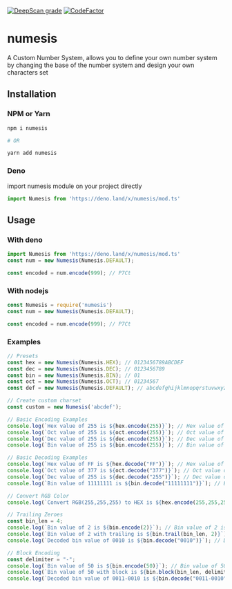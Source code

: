 [![DeepScan grade](https://deepscan.io/api/teams/18125/projects/21443/branches/616385/badge/grade.svg)](https://deepscan.io/dashboard#view=project&tid=18125&pid=21443&bid=616385)
[![CodeFactor](https://www.codefactor.io/repository/github/eru123/numesis/badge)](https://www.codefactor.io/repository/github/eru123/numesis)
# numesis
A Custom Number System, allows you to define your own number system by changing the base of the number system and design your own characters set

## Installation
### NPM or Yarn 
```bash
npm i numesis

# OR

yarn add numesis
```
### Deno
import numesis module on your project directly
```js
import Numesis from 'https://deno.land/x/numesis/mod.ts'
```

## Usage
### With deno
```js
import Numesis from 'https://deno.land/x/numesis/mod.ts'
const num = new Numesis(Numesis.DEFAULT); 

const encoded = num.encode(999); // P7Ct
```
### With nodejs
```js
const Numesis = require('numesis')
const num = new Numesis(Numesis.DEFAULT); 

const encoded = num.encode(999); // P7Ct
```

### Examples
```js
// Presets
const hex = new Numesis(Numesis.HEX); // 0123456789ABCDEF
const dec = new Numesis(Numesis.DEC); // 0123456789
const bin = new Numesis(Numesis.BIN); // 01
const oct = new Numesis(Numesis.OCT); // 01234567
const def = new Numesis(Numesis.DEFAULT); // abcdefghijklmnopqrstuvwxyzABCDEFGHIJKLMNOPQRSTUVWXYZ0123456789

// Create custom charset
const custom = new Numesis('abcdef');

// Basic Encoding Examples
console.log(`Hex value of 255 is ${hex.encode(255)}`); // Hex value of 255 is FF
console.log(`Oct value of 255 is ${oct.encode(255)}`); // Oct value of 255 is 377
console.log(`Dec value of 255 is ${dec.encode(255)}`); // Dec value of 255 is 255
console.log(`Bin value of 255 is ${bin.encode(255)}`); // Bin value of 255 is 11111111

// Basic Decoding Examples
console.log(`Hex value of FF is ${hex.decode("FF")}`); // Hex value of FF is 255
console.log(`Oct value of 377 is ${oct.decode("377")}`); // Oct value of 377 is 255
console.log(`Dec value of 255 is ${dec.decode("255")}`); // Dec value of 255 is 255
console.log(`Bin value of 11111111 is ${bin.decode("11111111")}`); // Bin value of 11111111 is 255

// Convert RGB Color
console.log(`Convert RGB(255,255,255) to HEX is ${hex.encode(255,255,255)}`); // Covert RGB(255,255,255) to HEX is FFFFFF

// Trailing Zeroes
const bin_len = 4;
console.log(`Bin value of 2 is ${bin.encode(2)}`); // Bin value of 2 is 10
console.log(`Bin value of 2 with trailing is ${bin.trail(bin_len, 2)}`); // Bin value of 2 is 0010
console.log(`Decoded bin value of 0010 is ${bin.decode("0010")}`); // Decoded bin value of 0010 is 2

// Block Encoding
const delimiter = "-";
console.log(`Bin value of 50 is ${bin.encode(50)}`); // Bin value of 50 is 110010
console.log(`Bin value of 50 with block is ${bin.block(bin_len, delimiter, 50)}`); // Bin value of 50 with block is 0011-0010
console.log(`Decoded bin value of 0011-0010 is ${bin.decode("0011-0010", delimiter)}`); // Decoded bin value of 0011-0010 is 50

```
